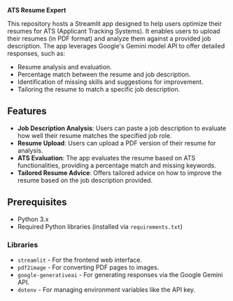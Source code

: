 **ATS Resume Expert**

This repository hosts a Streamlit app designed to help users optimize their resumes for ATS (Applicant Tracking Systems). It enables users to upload their resumes (in PDF format) and analyze them against a provided job description. The app leverages Google's Gemini model API to offer detailed responses, such as:

- Resume analysis and evaluation.
- Percentage match between the resume and job description.
- Identification of missing skills and suggestions for improvement.
- Tailoring the resume to match a specific job description.

## Features

- **Job Description Analysis**: Users can paste a job description to evaluate how well their resume matches the specified job role.
- **Resume Upload**: Users can upload a PDF version of their resume for analysis.
- **ATS Evaluation**: The app evaluates the resume based on ATS functionalities, providing a percentage match and missing keywords.
- **Tailored Resume Advice**: Offers tailored advice on how to improve the resume based on the job description provided.

## Prerequisites

- Python 3.x
- Required Python libraries (installed via `requirements.txt`)

### Libraries
- `streamlit` - For the frontend web interface.
- `pdf2image` - For converting PDF pages to images.
- `google-generativeai` - For generating responses via the Google Gemini API.
- `dotenv` - For managing environment variables like the API key.
